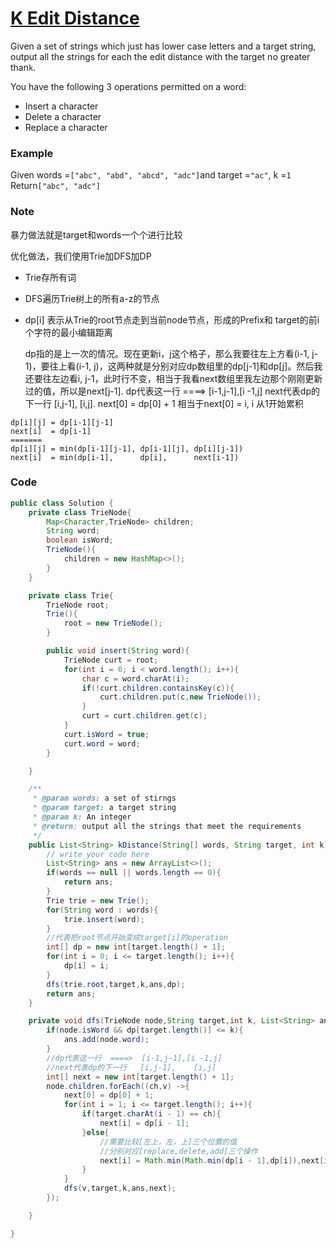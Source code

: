 # [K Edit Distance](https://www.lintcode.com/problem/k-edit-distance/description?_from=ladder&&fromId=4)

Given a set of strings which just has lower case letters and a target string, output all the strings for each the edit distance with the target no greater than`k`.

You have the following 3 operations permitted on a word:

* Insert a character
* Delete a character
* Replace a character

### Example

Given words =`["abc", "abd", "abcd", "adc"]`and target =`"ac"`, k =`1`  
Return`["abc", "adc"]`

### Note

暴力做法就是target和words一个个进行比较

优化做法，我们使用Trie加DFS加DP

* Trie存所有词
* DFS遍历Trie树上的所有a-z的节点
* dp\[i\] 表示从Trie的root节点走到当前node节点，形成的Prefix和 target的前i个字符的最小编辑距离

  dp指的是上一次的情况。现在更新i，j这个格子，那么我要往左上方看\(i-1, j-1\)，要往上看\(i-1, j\)，这两种就是分别对应dp数组里的dp\[j-1\]和dp\[j\]。然后我还要往左边看i, j-1，此时行不变，相当于我看next数组里我左边那个刚刚更新过的值，所以是next\[j-1\]. dp代表这一行 ====&gt; \[i-1,j-1\],\[i -1,j\] next代表dp的下一行 \[i,j-1\], \[i,j\]. next\[0\] = dp\[0\] + 1 相当于next\[0\] = i, i 从1开始累积

```
dp[i][j] = dp[i-1][j-1]
next[i]  = dp[i-1]
=======
dp[i][j] = min(dp[i-1][j-1], dp[i-1][j], dp[i][j-1])
next[i]  = min(dp[i-1],      dp[i],      next[i-1])
```

### Code

```java
public class Solution {
    private class TrieNode{
        Map<Character,TrieNode> children;
        String word;
        boolean isWord;
        TrieNode(){
            children = new HashMap<>();
        }
    }

    private class Trie{
        TrieNode root;
        Trie(){
            root = new TrieNode();
        }

        public void insert(String word){
            TrieNode curt = root;
            for(int i = 0; i < word.length(); i++){
                char c = word.charAt(i);
                if(!curt.children.containsKey(c)){
                    curt.children.put(c,new TrieNode());
                }
                curt = curt.children.get(c);
            }
            curt.isWord = true;
            curt.word = word;
        }

    }

    /**
     * @param words: a set of stirngs
     * @param target: a target string
     * @param k: An integer
     * @return: output all the strings that meet the requirements
     */
    public List<String> kDistance(String[] words, String target, int k) {
        // write your code here
        List<String> ans = new ArrayList<>();
        if(words == null || words.length == 0){
            return ans;
        }
        Trie trie = new Trie();
        for(String word : words){
            trie.insert(word);
        }
        //代表把root节点开始变成target[i]的operation
        int[] dp = new int[target.length() + 1];
        for(int i = 0; i <= target.length(); i++){
            dp[i] = i;
        }
        dfs(trie.root,target,k,ans,dp);
        return ans;
    }

    private void dfs(TrieNode node,String target,int k, List<String> ans, int[] dp){
        if(node.isWord && dp[target.length()] <= k){
            ans.add(node.word);
        }
        //dp代表这一行  ====>  [i-1,j-1],[i -1,j]
        //next代表dp的下一行   [i,j-1],    [i,j]
        int[] next = new int[target.length() + 1];
        node.children.forEach((ch,v) ->{
            next[0] = dp[0] + 1;
            for(int i = 1; i <= target.length(); i++){
                if(target.charAt(i - 1) == ch){
                    next[i] = dp[i - 1];
                }else{
                    //需要比较[左上，左，上]三个位置的值
                    //分别对应[replace,delete,add]三个操作
                    next[i] = Math.min(Math.min(dp[i - 1],dp[i]),next[i - 1]) + 1;
                }
            }
            dfs(v,target,k,ans,next);
        });

    }

}
```



